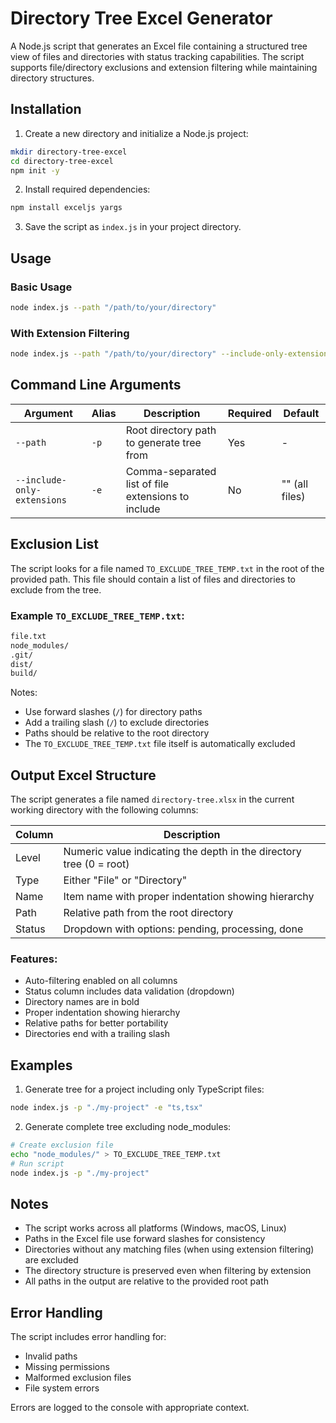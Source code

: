 # Directory Tree Excel Generator

A Node.js script that generates an Excel file containing a structured tree view of files and directories with status tracking capabilities. The script supports file/directory exclusions and extension filtering while maintaining directory structures.

## Installation

1. Create a new directory and initialize a Node.js project:

```bash
mkdir directory-tree-excel
cd directory-tree-excel
npm init -y
```

2. Install required dependencies:

```bash
npm install exceljs yargs
```

3. Save the script as `index.js` in your project directory.

## Usage

### Basic Usage

```bash
node index.js --path "/path/to/your/directory"
```

### With Extension Filtering

```bash
node index.js --path "/path/to/your/directory" --include-only-extensions "js,jsx,ts,tsx"
```

## Command Line Arguments

| Argument | Alias | Description | Required | Default |
|----------|-------|-------------|----------|---------|
| `--path` | `-p` | Root directory path to generate tree from | Yes | - |
| `--include-only-extensions` | `-e` | Comma-separated list of file extensions to include | No | "" (all files) |

## Exclusion List

The script looks for a file named `TO_EXCLUDE_TREE_TEMP.txt` in the root of the provided path. This file should contain a list of files and directories to exclude from the tree.

### Example `TO_EXCLUDE_TREE_TEMP.txt`:

```bash
file.txt
node_modules/
.git/
dist/
build/
```

Notes:

- Use forward slashes (`/`) for directory paths
- Add a trailing slash (`/`) to exclude directories
- Paths should be relative to the root directory
- The `TO_EXCLUDE_TREE_TEMP.txt` file itself is automatically excluded

## Output Excel Structure

The script generates a file named `directory-tree.xlsx` in the current working directory with the following columns:

| Column | Description |
|--------|-------------|
| Level | Numeric value indicating the depth in the directory tree (0 = root) |
| Type | Either "File" or "Directory" |
| Name | Item name with proper indentation showing hierarchy |
| Path | Relative path from the root directory |
| Status | Dropdown with options: pending, processing, done |

### Features:

- Auto-filtering enabled on all columns
- Status column includes data validation (dropdown)
- Directory names are in bold
- Proper indentation showing hierarchy
- Relative paths for better portability
- Directories end with a trailing slash

## Examples

1. Generate tree for a project including only TypeScript files:

```bash
node index.js -p "./my-project" -e "ts,tsx"
```

2. Generate complete tree excluding node_modules:

```bash
# Create exclusion file
echo "node_modules/" > TO_EXCLUDE_TREE_TEMP.txt
# Run script
node index.js -p "./my-project"
```

## Notes

- The script works across all platforms (Windows, macOS, Linux)
- Paths in the Excel file use forward slashes for consistency
- Directories without any matching files (when using extension filtering) are excluded
- The directory structure is preserved even when filtering by extension
- All paths in the output are relative to the provided root path

## Error Handling

The script includes error handling for:

- Invalid paths
- Missing permissions
- Malformed exclusion files
- File system errors

Errors are logged to the console with appropriate context.
